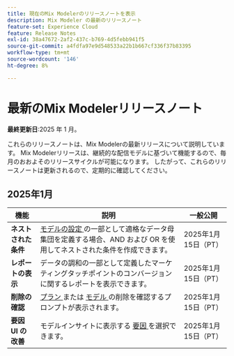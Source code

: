 ```yaml
---
title: 現在のMix Modelerのリリースノートを表示
description: Mix Modeler の最新のリリースノート
feature-set: Experience Cloud
feature: Release Notes
exl-id: 38a47672-2af2-437c-b769-4d5febb941f5
source-git-commit: a4fdfa97e9d548533a22b1b667cf336f37b83395
workflow-type: tm+mt
source-wordcount: '146'
ht-degree: 8%

---
```


# 最新のMix Modelerリリースノート

**最終更新日**:2025 年 1 月。

これらのリリースノートは、Mix Modelerの最新リリースについて説明しています。 Mix Modelerリリースは、継続的な配信モデルに基づいて機能するので、毎月のおおよそのリリースサイクルが可能になります。 したがって、これらのリリースノートは更新されるので、定期的に確認してください。

## 2025年1月

| 機能 | 説明 | 一般公開 |
|---|---|---|
| **ネストされた条件** | [ モデルの設定 ](/help/models/create.md#configure) の一部として適格なデータ母集団を定義する場合、AND および OR を使用してネストされた条件を作成できます。 | 2025年1月15日（PT） |
| **レポートの表示** | データの調和の一部として定義したマーケティングタッチポイントのコンバージョンに関するレポートを表示できます。 | 2025年1月15日（PT） |
| **削除の確認** | [ プラン ](/help/models/overview.md#delete-models) または [ モデル ](/help/plans/overview.md#delete-plans) の削除を確認するプロンプトが表示されます。 | 2025年1月15日（PT） |
| **要因 UI の改善** | モデルインサイトに表示する [ 要因 ](/help/models/insights.md#factors-beta) を選択できます。 | 2025年1月15日（PT） |

